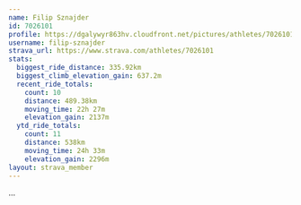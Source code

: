 ```yaml
---
name: Filip Sznajder
id: 7026101
profile: https://dgalywyr863hv.cloudfront.net/pictures/athletes/7026101/2123836/17/large.jpg
username: filip-sznajder
strava_url: https://www.strava.com/athletes/7026101
stats:
  biggest_ride_distance: 335.92km
  biggest_climb_elevation_gain: 637.2m
  recent_ride_totals:
    count: 10
    distance: 489.38km
    moving_time: 22h 27m
    elevation_gain: 2137m
  ytd_ride_totals:
    count: 11
    distance: 538km
    moving_time: 24h 33m
    elevation_gain: 2296m
layout: strava_member
--- 
```

...
